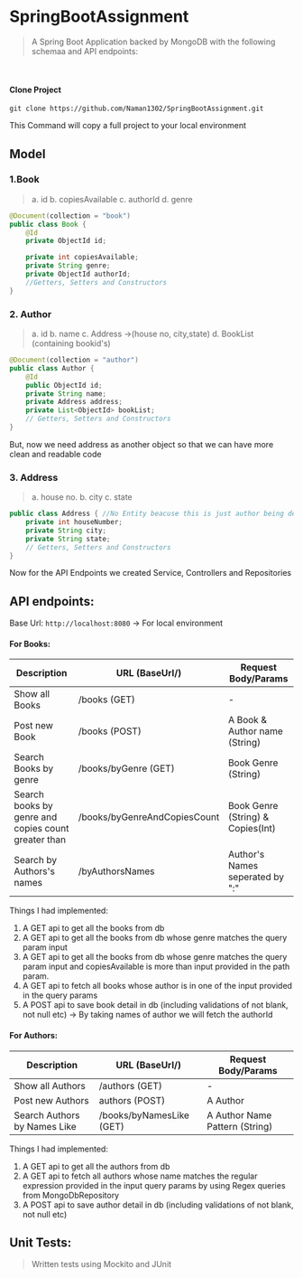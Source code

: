 # SpringBootAssignment

> A Spring Boot Application backed by MongoDB with the following schemaa and API endpoints:
<br/>

#### Clone Project

```shell
git clone https://github.com/Naman1302/SpringBootAssignment.git
```

This Command will copy a full project to your local environment

## Model

### 1.Book
> a. id  b. copiesAvailable c. authorId d. genre
```java
@Document(collection = "book")
public class Book {
    @Id
    private ObjectId id;

    private int copiesAvailable;
    private String genre;
    private ObjectId authorId;
    //Getters, Setters and Constructors
}
```

### 2. Author
> a. id b. name c. Address ->(house no, city,state) d. BookList (containing bookid's)

```java
@Document(collection = "author")
public class Author {
    @Id
    public ObjectId id;
    private String name;
    private Address address;
    private List<ObjectId> bookList;
    // Getters, Setters and Constructors
}
```

But, now we need address as another object so that we can have more clean and readable code

### 3. Address
> a. house no. b. city c. state
```java
public class Address { //No Entity beacuse this is just author being destructured
    private int houseNumber;
    private String city;
    private String state;
    // Getters, Setters and Constructors
}
```

Now for the API Endpoints we created Service, Controllers and Repositories

## API endpoints:

Base Url: `http://localhost:8080` -> For local environment

#### For Books:

| Description                                        | URL (BaseUrl/)                             | Request Body/Params               |
|----------------------------------------------------| ------------------------------------------ | --------------------------------- |
| Show all Books                                     | /books (GET)                               |              -                    |
| Post new Book                                      | /books (POST)                              | A Book & Author name (String)     |
| Search Books by genre                              | /books/byGenre (GET)                       | Book Genre (String)               |
| Search books by genre and copies count greater than | /books/byGenreAndCopiesCount               | Book Genre (String) & Copies(Int) |
| Search by Authors's names                          | /byAuthorsNames                            | Author's Names seperated by ":"   |

Things I had implemented:
1) A GET api to get all the books from db
2) A GET api to get all the books from db whose genre matches the query param input
3) A GET api to get all the books from db whose genre matches the query param input and copiesAvailable is more than input provided in the path param.
4) A GET api to fetch all books whose author is in one of the input provided in the query params
5) A POST api to save book detail in db (including validations of not blank, not null etc) -> By taking names of author we will fetch the authorId

#### For Authors:

| Description                  | URL (BaseUrl/)                             | Request Body/Params               |
|------------------------------| ------------------------------------------ | --------------------------------- |
| Show all Authors             | /authors (GET)                             |              -                    |
| Post new Authors             | authors (POST)                             | A Author                          |         
| Search Authors by Names Like | /books/byNamesLike (GET)                   | A Author Name Pattern (String)    |

Things I had implemented:
1) A GET api to get all the authors from db
2) A GET api to fetch all authors whose name matches the regular expression provided in the input query params by using Regex queries from MongoDbRepository
3) A POST api to save author detail in db (including validations of not blank, not null etc)

## Unit Tests:

> Written tests using Mockito and JUnit 
